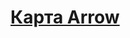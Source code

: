 # [Карта Arrow](https://github.com/Inna949Festchuk/codespaces-jupyter/blob/main/notebooks/map_with_routes.html)
